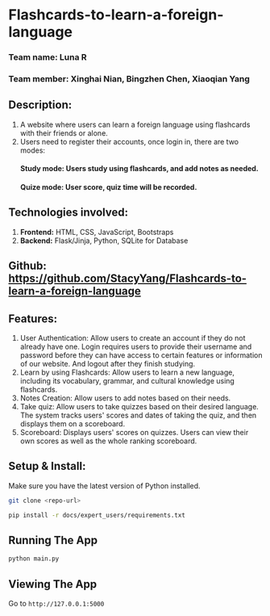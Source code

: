 # Flashcards-to-learn-a-foreign-language
### Team name: Luna R
### Team member: Xinghai Nian, Bingzhen Chen, Xiaoqian Yang
## Description: 
1. A website where users can learn a foreign language using flashcards with their friends or alone. 
2. Users need to register their accounts, once login in, there are two modes:
     #### Study mode: Users study using flashcards, and add notes as needed.
     #### Quize mode: User score, quiz time will be recorded. 

## Technologies involved:
1. **Frontend:** HTML, CSS, JavaScript, Bootstraps
2. **Backend:** Flask/Jinja, Python, SQLite for Database

## Github: https://github.com/StacyYang/Flashcards-to-learn-a-foreign-language 

## Features: 
1. User Authentication: Allow users to create an account if they do not already have one. Login requires users to provide their username and password before they can have access to certain features or information of our website. And logout after they finish studying.
2. Learn by using Flashcards: Allow users to learn a new language, including its vocabulary, grammar, and cultural knowledge using flashcards. 
3. Notes Creation: Allow users to add notes based on their needs.
4. Take quiz:  Allow users to take quizzes based on their desired language. The system tracks users' scores and dates of taking the quiz, and then displays them on a scoreboard.
5. Scoreboard: Displays users' scores on quizzes. Users can view their own scores as well as the whole ranking scoreboard.


## Setup & Install:
Make sure you have the latest version of Python installed.

```bash
git clone <repo-url>
```

```bash
pip install -r docs/expert_users/requirements.txt
```

## Running The App

```bash
python main.py
```

## Viewing The App

Go to `http://127.0.0.1:5000`
